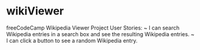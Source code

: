 # wikiViewer
freeCodeCamp Wikipedia Viewer Project
User Stories:
~ I can search Wikipedia entries in a search box and see the resulting Wikipedia entries.
~ I can click a button to see a random Wikipedia entry.
